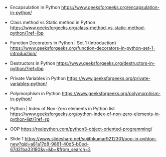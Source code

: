 -   Encapsulation in Python
    https://www.geeksforgeeks.org/encapsulation-in-python/

-   Class method vs Static method in Python
    https://www.geeksforgeeks.org/class-method-vs-static-method-python/?ref=lbp

-   Function Decorators in Python | Set 1 (Introduction)
    https://www.geeksforgeeks.org/function-decorators-in-python-set-1-introduction/

-   Destructors in Python
    https://www.geeksforgeeks.org/destructors-in-python/?ref=lbp

-   Private Variables in Python
    https://www.geeksforgeeks.org/private-variables-python/

-   Polymorphism in Python
    https://www.geeksforgeeks.org/polymorphism-in-python/

-   Python | Index of Non-Zero elements in Python list
    https://www.geeksforgeeks.org/python-index-of-non-zero-elements-in-python-list/?ref=rp

-   OOP
    https://realpython.com/python3-object-oriented-programming/

-   Slide 1
    https://www.slideshare.net/sujithkumar9212301/oop-in-pyhton-new?qid=a81a17d8-9861-40d5-b0ed-67d31ba33180&v=&b=&from_search=2
